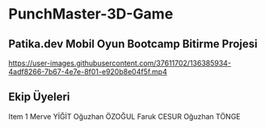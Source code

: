 # PunchMaster-3D-Game
## Patika.dev Mobil Oyun Bootcamp Bitirme Projesi

https://user-images.githubusercontent.com/37611702/136385934-4adf8266-7b67-4e7e-8f01-e920b8e04f5f.mp4

## Ekip Üyeleri
Item 1
Merve YİĞİT
Oğuzhan ÖZOĞUL
Faruk CESUR
Oğuzhan TÖNGE
